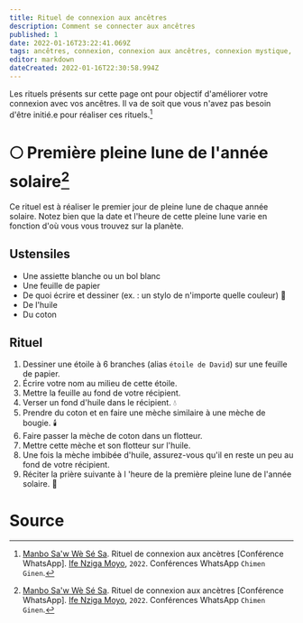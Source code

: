```yaml
---
title: Rituel de connexion aux ancêtres
description: Comment se connecter aux ancêtres
published: 1
date: 2022-01-16T23:22:41.069Z
tags: ancêtres, connexion, connexion aux ancêtres, connexion mystique, mysticisme
editor: markdown
dateCreated: 2022-01-16T22:30:58.994Z
---
```


Les rituels présents sur cette page ont pour objectif d'améliorer votre connexion avec vos ancêtres. Il va de soit que vous n'avez pas besoin d'être initié.e pour réaliser ces rituels.[^1]

# :full_moon: Première pleine lune de l'année solaire[^1]

Ce rituel est à réaliser le premier jour de pleine lune de chaque année solaire. Notez bien que la date et l'heure de cette pleine lune varie en fonction d'où vous vous trouvez sur la planète.

## Ustensiles

* Une assiette blanche ou un bol blanc
* Une feuille de papier
* De quoi écrire et dessiner (ex. : un stylo de n'importe quelle couleur) :memo:
* De l'huile
* Du coton

## Rituel

1. Dessiner une étoile à 6 branches (alias `étoile de David`) sur une feuille de papier.
2. Écrire votre nom au milieu de cette étoile.
3. Mettre la feuille au fond de votre récipient.
4. Verser un fond d'huile dans le récipient. :droplet:
5. Prendre du coton et en faire une mèche similaire à une mèche de bougie. :candle:
6. Faire passer la mèche de coton dans un flotteur.
7. Mettre cette mèche et son flotteur sur l'huile.
8. Une fois la mèche imbibée d'huile, assurez-vous qu'il en reste un peu au fond de votre récipient.
9. Réciter la prière suivante à l 'heure de la première pleine lune de l'année solaire. :pray:

# Source

[^1]:  [Manbo Sa'w Wè Sé Sa](https://www.facebook.com/rosmywaystv). Rituel de connexion aux ancètres [Conférence WhatsApp]. [Ife Nziga Moyo](https://www.facebook.com/IF%C3%89-Nzinga-Moyo-102447998373899/), `2022`. Conférences WhatsApp `Chimen Ginen`.